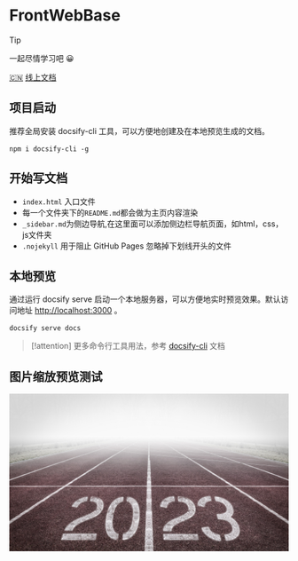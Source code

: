 # FrontWebBase

> [!tip]
一起尽情学习吧 😀

[:cn:](/zh-cn/) [线上文档](https://saofeng-cyber.github.io/front_web_base/)

## 项目启动

推荐全局安装 docsify-cli 工具，可以方便地创建及在本地预览生成的文档。

``` npm
npm i docsify-cli -g
```

## 开始写文档

- `index.html` 入口文件
- 每一个文件夹下的`README.md`都会做为主页内容渲染
- `_sidebar.md`为侧边导航,在这里面可以添加侧边栏导航页面，如html，css，js文件夹
- `.nojekyll` 用于阻止 GitHub Pages 忽略掉下划线开头的文件

## 本地预览

通过运行 docsify serve 启动一个本地服务器，可以方便地实时预览效果。默认访问地址 <http://localhost:3000> 。

``` npm
docsify serve docs
```

> [!attention]
更多命令行工具用法，参考 [docsify-cli](https://github.com/docsifyjs/docsify-cli) 文档

## 图片缩放预览测试

![图片缩放预览测试](./images/mn1.jpg)
